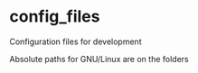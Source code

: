 # config_files
Configuration files for development

Absolute paths for GNU/Linux are on the folders
